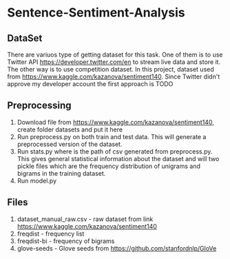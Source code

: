 # Sentence-Sentiment-Analysis

## DataSet
There are variuos type of getting dataset for this task. One of them is to use Twitter API https://developer.twitter.com/en to stream live data and store it. The other way is to use competition dataset. In this project, dataset used from https://www.kaggle.com/kazanova/sentiment140. Since Twitter didn't approve my developer account the first approach is TODO 

## Preprocessing 
1) Download file from https://www.kaggle.com/kazanova/sentiment140, create folder datasets and put it here 
1) Run preprocess.py <raw-csv-path> on both train and test data. This will generate a preprocessed version of the dataset.
2) Run stats.py <preprocessed-csv-path> where <preprocessed-csv-path> is the path of csv generated from preprocess.py. This gives general statistical information about the dataset and will two pickle files which are the frequency distribution of unigrams and bigrams in the training dataset.
3) Run model.py
  
## Files
1) dataset_manual_raw.csv - raw dataset from link https://www.kaggle.com/kazanova/sentiment140
2) freqdist - frequency list 
3) freqdist-bi - frequency of bigrams  
4) glove-seeds - Glove seeds from https://github.com/stanfordnlp/GloVe
